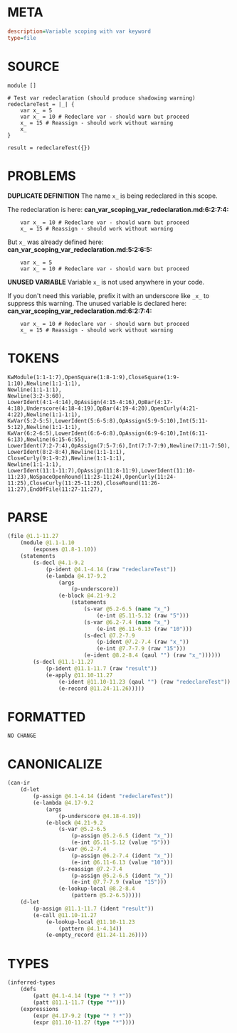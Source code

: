 # META
~~~ini
description=Variable scoping with var keyword
type=file
~~~
# SOURCE
~~~roc
module []

# Test var redeclaration (should produce shadowing warning)
redeclareTest = |_| {
	var x_ = 5
	var x_ = 10 # Redeclare var - should warn but proceed
	x_ = 15 # Reassign - should work without warning
	x_
}

result = redeclareTest({})
~~~
# PROBLEMS
**DUPLICATE DEFINITION**
The name `x_` is being redeclared in this scope.

The redeclaration is here:
**can_var_scoping_var_redeclaration.md:6:2:7:4:**
```roc
	var x_ = 10 # Redeclare var - should warn but proceed
	x_ = 15 # Reassign - should work without warning
```

But `x_` was already defined here:
**can_var_scoping_var_redeclaration.md:5:2:6:5:**
```roc
	var x_ = 5
	var x_ = 10 # Redeclare var - should warn but proceed
```


**UNUSED VARIABLE**
Variable ``x_`` is not used anywhere in your code.

If you don't need this variable, prefix it with an underscore like `_x_` to suppress this warning.
The unused variable is declared here:
**can_var_scoping_var_redeclaration.md:6:2:7:4:**
```roc
	var x_ = 10 # Redeclare var - should warn but proceed
	x_ = 15 # Reassign - should work without warning
```


# TOKENS
~~~zig
KwModule(1:1-1:7),OpenSquare(1:8-1:9),CloseSquare(1:9-1:10),Newline(1:1-1:1),
Newline(1:1-1:1),
Newline(3:2-3:60),
LowerIdent(4:1-4:14),OpAssign(4:15-4:16),OpBar(4:17-4:18),Underscore(4:18-4:19),OpBar(4:19-4:20),OpenCurly(4:21-4:22),Newline(1:1-1:1),
KwVar(5:2-5:5),LowerIdent(5:6-5:8),OpAssign(5:9-5:10),Int(5:11-5:12),Newline(1:1-1:1),
KwVar(6:2-6:5),LowerIdent(6:6-6:8),OpAssign(6:9-6:10),Int(6:11-6:13),Newline(6:15-6:55),
LowerIdent(7:2-7:4),OpAssign(7:5-7:6),Int(7:7-7:9),Newline(7:11-7:50),
LowerIdent(8:2-8:4),Newline(1:1-1:1),
CloseCurly(9:1-9:2),Newline(1:1-1:1),
Newline(1:1-1:1),
LowerIdent(11:1-11:7),OpAssign(11:8-11:9),LowerIdent(11:10-11:23),NoSpaceOpenRound(11:23-11:24),OpenCurly(11:24-11:25),CloseCurly(11:25-11:26),CloseRound(11:26-11:27),EndOfFile(11:27-11:27),
~~~
# PARSE
~~~clojure
(file @1.1-11.27
	(module @1.1-1.10
		(exposes @1.8-1.10))
	(statements
		(s-decl @4.1-9.2
			(p-ident @4.1-4.14 (raw "redeclareTest"))
			(e-lambda @4.17-9.2
				(args
					(p-underscore))
				(e-block @4.21-9.2
					(statements
						(s-var @5.2-6.5 (name "x_")
							(e-int @5.11-5.12 (raw "5")))
						(s-var @6.2-7.4 (name "x_")
							(e-int @6.11-6.13 (raw "10")))
						(s-decl @7.2-7.9
							(p-ident @7.2-7.4 (raw "x_"))
							(e-int @7.7-7.9 (raw "15")))
						(e-ident @8.2-8.4 (qaul "") (raw "x_"))))))
		(s-decl @11.1-11.27
			(p-ident @11.1-11.7 (raw "result"))
			(e-apply @11.10-11.27
				(e-ident @11.10-11.23 (qaul "") (raw "redeclareTest"))
				(e-record @11.24-11.26)))))
~~~
# FORMATTED
~~~roc
NO CHANGE
~~~
# CANONICALIZE
~~~clojure
(can-ir
	(d-let
		(p-assign @4.1-4.14 (ident "redeclareTest"))
		(e-lambda @4.17-9.2
			(args
				(p-underscore @4.18-4.19))
			(e-block @4.21-9.2
				(s-var @5.2-6.5
					(p-assign @5.2-6.5 (ident "x_"))
					(e-int @5.11-5.12 (value "5")))
				(s-var @6.2-7.4
					(p-assign @6.2-7.4 (ident "x_"))
					(e-int @6.11-6.13 (value "10")))
				(s-reassign @7.2-7.4
					(p-assign @5.2-6.5 (ident "x_"))
					(e-int @7.7-7.9 (value "15")))
				(e-lookup-local @8.2-8.4
					(pattern @5.2-6.5)))))
	(d-let
		(p-assign @11.1-11.7 (ident "result"))
		(e-call @11.10-11.27
			(e-lookup-local @11.10-11.23
				(pattern @4.1-4.14))
			(e-empty_record @11.24-11.26))))
~~~
# TYPES
~~~clojure
(inferred-types
	(defs
		(patt @4.1-4.14 (type "* ? *"))
		(patt @11.1-11.7 (type "*")))
	(expressions
		(expr @4.17-9.2 (type "* ? *"))
		(expr @11.10-11.27 (type "*"))))
~~~
